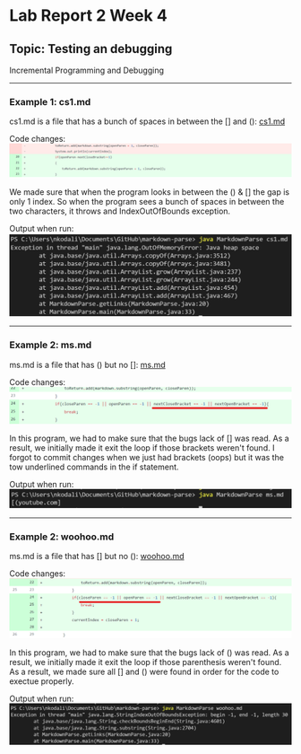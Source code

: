 # Lab Report 2 Week 4

## Topic: Testing an debugging
Incremental Programming and Debugging

---

### Example 1: cs1.md
cs1.md is a file that has a bunch of spaces in between the [] and ():
[cs1.md](https://github.com/sos-nandita/markdown-parse/blob/main/cs1.md)

Code changes:
![Image](ss1changes.png)

We made sure that when the program looks in between the () & [] the gap is only 1 index. So when the program sees a bunch of spaces in between the two characters, it throws and IndexOutOfBounds exception.

Output when run:
![Image](mpss1.png)

---

### Example 2: ms.md
ms.md is a file that has () but no []:
[ms.md](https://github.com/sos-nandita/markdown-parse/blob/main/ms.md)

Code changes:
![Image](ss2runcode.png)

In this program, we had to make sure that the bugs lack of [] was read. As a result, we initially made it exit the loop if those brackets weren't found. I forgot to commit changes when we just had brackets (oops) but it was the tow underlined commands in the if statement.

Output when run: 
![Image](msruncode.png)

---

### Example 2: woohoo.md
ms.md is a file that has [] but no ():
[woohoo.md](https://github.com/sos-nandita/markdown-parse/blob/main/woohoo.md)

Code changes:
![Image](ss3changes.png)

In this program, we had to make sure that the bugs lack of () was read. As a result, we initially made it exit the loop if those parenthesis weren't found. As a result, we made sure all [] and () were found in order for the code to exectue properly. 

Output when run:
![Image](woohooruncode.png) 
